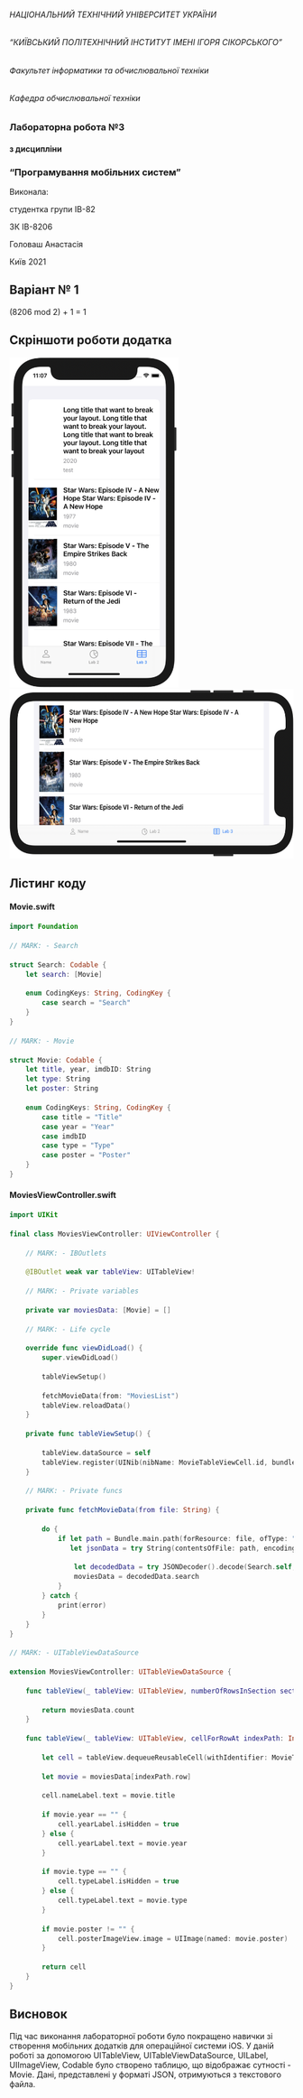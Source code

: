 ###### НАЦІОНАЛЬНИЙ ТЕХНІЧНИЙ УНІВЕРСИТЕТ УКРАЇНИ
###### “КИЇВСЬКИЙ ПОЛІТЕХНІЧНИЙ ІНСТИТУТ ІМЕНІ ІГОРЯ СІКОРСЬКОГО”
###### Факультет інформатики та обчислювальної техніки
###### Кафедра обчислювальної техніки

### Лабораторна робота №3
#### з дисципліни
### “Програмування мобільних систем”

Виконала:

студентка групи ІВ-82

ЗК ІВ-8206

Головаш Анастасія

Київ 2021

## Варіант № 1
(8206 mod 2) + 1 = 1

## Скріншоти роботи додатка

<img src="https://github.com/AnastasiaHolovash/MobileDevelopment/blob/Lab3/ImagesLab3/1.png" width="300">
<img src="https://github.com/AnastasiaHolovash/MobileDevelopment/blob/Lab3/ImagesLab3/2.png" height="300">

## Лістинг коду

#### Movie.swift
```swift
import Foundation

// MARK: - Search

struct Search: Codable {
    let search: [Movie]

    enum CodingKeys: String, CodingKey {
        case search = "Search"
    }
}

// MARK: - Movie

struct Movie: Codable {
    let title, year, imdbID: String
    let type: String
    let poster: String

    enum CodingKeys: String, CodingKey {
        case title = "Title"
        case year = "Year"
        case imdbID
        case type = "Type"
        case poster = "Poster"
    }
}

```

#### MoviesViewController.swift

```swift
import UIKit

final class MoviesViewController: UIViewController {

    // MARK: - IBOutlets
    
    @IBOutlet weak var tableView: UITableView!
    
    // MARK: - Private variables
    
    private var moviesData: [Movie] = []
    
    // MARK: - Life cycle
    
    override func viewDidLoad() {
        super.viewDidLoad()
        
        tableViewSetup()
        
        fetchMovieData(from: "MoviesList")
        tableView.reloadData()
    }
    
    private func tableViewSetup() {
        
        tableView.dataSource = self
        tableView.register(UINib(nibName: MovieTableViewCell.id, bundle: Bundle.main), forCellReuseIdentifier: MovieTableViewCell.id)
    }
    
    // MARK: - Private funcs
    
    private func fetchMovieData(from file: String) {
        
        do {
            if let path = Bundle.main.path(forResource: file, ofType: "txt"),
               let jsonData = try String(contentsOfFile: path, encoding: String.Encoding.utf8).data(using: .utf8) {
                
                let decodedData = try JSONDecoder().decode(Search.self, from: jsonData)
                moviesData = decodedData.search
            }
        } catch {
            print(error)
        }
    }
}

// MARK: - UITableViewDataSource

extension MoviesViewController: UITableViewDataSource {
    
    func tableView(_ tableView: UITableView, numberOfRowsInSection section: Int) -> Int {
        
        return moviesData.count
    }
    
    func tableView(_ tableView: UITableView, cellForRowAt indexPath: IndexPath) -> UITableViewCell {
        
        let cell = tableView.dequeueReusableCell(withIdentifier: MovieTableViewCell.id, for: indexPath) as! MovieTableViewCell
        
        let movie = moviesData[indexPath.row]
        
        cell.nameLabel.text = movie.title
        
        if movie.year == "" {
            cell.yearLabel.isHidden = true
        } else {
            cell.yearLabel.text = movie.year
        }
        
        if movie.type == "" {
            cell.typeLabel.isHidden = true
        } else {
            cell.typeLabel.text = movie.type
        }
        
        if movie.poster != "" {
            cell.posterImageView.image = UIImage(named: movie.poster)
        }
            
        return cell
    }
}

```

## Висновок

Під час виконання лабораторної роботи було покращено навички зі створення мобільних додатків для операційної системи iOS. 
У даній роботі за допомогою UITableView, UITableViewDataSource, UILabel, UIImageView, Codable було створено таблицю,  що відображає сутності - Movie. Дані, представлені у форматі JSON, отримуються з текстового файла.
